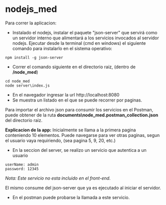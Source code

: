 # nodejs_med
Para correr la aplicacion:
* Instalado el nodejs, instalar el paquete "json-server" que servirá como un servidor
interno que alimentará a los servicios invocados al servidor nodejs. Ejecutar desde 
la terminal (cmd en windows) el siguiente comando para instalarlo en el sistema operativo: 
```
npm install -g json-server
```
* Correr el comando siguiente en el directorio raiz, (dentro de **/node_med**)
```
cd node_med
node server\index.js
```
* En el navegador ingresar la url http://localhost:8080
* Se muestra un listado en el que se puede recorrer por paginas.

Para importar el archivo json para consumir los servicios en el Postman, 
puede obtener de la ruta **documents\node_med.postman_collection.json** del
directorio raiz.

**Explicacion de la app:** Inicialmente se llama a la primera pagina 
conteniendo 10 elementos. Puede navegarse para ver otras paginas, segun
el usuario vaya requiriendo, (sea pagina 5, 9, 20, etc.)
* En la seccion del server, se realizo un servicio que autentica a un usuario
```
userName: admin
password: 12345
```
_Nota: Este servicio no esta incluido en el front-end._

El mismo consume del json-server que ya es ejecutado al iniciar el servidor.
* En el postman puede probarse la llamada a este servicio.
